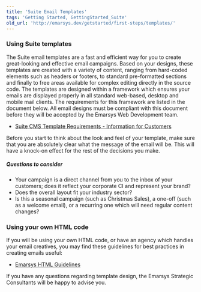```yaml
---
title: 'Suite Email Templates'
tags: 'Getting Started, GettingStarted_Suite'
old_url: 'http://emarsys.dev/getstarted/first-steps/templates/'
---
```


### Using Suite templates

 The Suite email templates are a fast and efficient way for you to create great-looking and effective email campaigns. Based on your designs, these templates are created with a variety of content, ranging from hard-coded elements such as headers or footers, to standard pre-formatted sections and finally to free areas available for complex editing directly in the source code. The templates are designed within a framework which ensures your emails are displayed properly in all standard web-based, desktop and mobile mail clients. The requirements for this framework are listed in the document below. All email designs must be compliant with this document before they will be accepted by the Emarsys Web Development team.

- [Suite CMS Template Requirements - Information for Customers](/Suite/template-requirements.md "CMS Template Requirements")

 Before you start to think about the look and feel of your template, make sure that you are absolutely clear what the message of the email will be. This will have a knock-on effect for the rest of the decisions you make.

##### Questions to consider

- Your campaign is a direct channel from you to the inbox of your customers; does it reflect your corporate CI and represent your brand?
- Does the overall layout fit your industry sector?
- Is this a seasonal campaign (such as Christmas Sales), a one-off (such as a welcome email), or a recurring one which will need regular content changes?

### Using your own HTML code

 If you will be using your own HTML code, or have an agency which handles your email creatives, you may find these guidelines for best practices in creating emails useful:

- [Emarsys HTML Guidelines](/Suite/html-guidelines.md "Guidelines for HTML Email")

 If you have any questions regarding template design, the Emarsys Strategic Consultants will be happy to advise you.